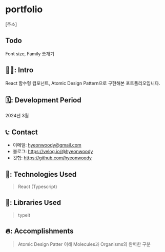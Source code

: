 # portfolio
[주소]

## Todo
Font size, Family 쪼개기

## 🧑‍💻: Intro
React 함수형 컴포넌트, Atomic Design Pattern으로 구현해본 포트폴리오입니다.


## 🗓️: Development Period
2024년 3월


## 📞: Contact
- 이메일: hyeonwoody@gmail.com
- 블로그: https://velog.io/@hyeonwoody
- 깃헙: https://github.com/hyeonwoody

## 🧱: Technologies Used
> React (Typescript)

## 📖: Libraries Used
> typeit


## 🔥: Accomplishments
> Atomic Design Patter 이해 
> Molecules과 Organisms의 완벽한 구분